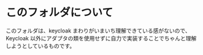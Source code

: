# このフォルダについて

このフォルダは、keycloak まわりがいまいち理解できている感がないので、Keycloak 以外にアダプタの類を使用せずに自力で実装することでちゃんと理解しようとしているものです。
